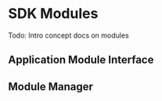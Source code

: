 # SDK Modules

Todo: Intro concept docs on modules

## Application Module Interface

## Module Manager

